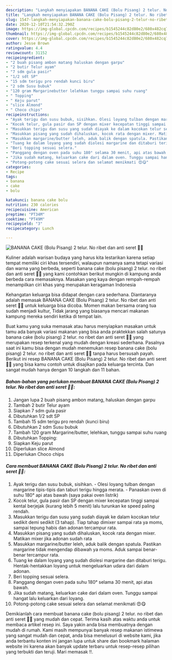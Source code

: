 ```yaml
---
description: "Langkah menyiapakan BANANA CAKE (Bolu Pisang) 2 telur. No ribet dan anti seret 🥰🥰 Cepat"
title: "Langkah menyiapakan BANANA CAKE (Bolu Pisang) 2 telur. No ribet dan anti seret 🥰🥰 Cepat"
slug: 1547-langkah-menyiapakan-banana-cake-bolu-pisang-2-telur-no-ribet-dan-anti-seret-cepat
date: 2020-12-10T21:54:32.290Z
image: https://img-global.cpcdn.com/recipes/b1545244c82d80e2/680x482cq70/banana-cake-bolu-pisang-2-telur-no-ribet-dan-anti-seret-🥰🥰-foto-resep-utama.jpg
thumbnail: https://img-global.cpcdn.com/recipes/b1545244c82d80e2/680x482cq70/banana-cake-bolu-pisang-2-telur-no-ribet-dan-anti-seret-🥰🥰-foto-resep-utama.jpg
cover: https://img-global.cpcdn.com/recipes/b1545244c82d80e2/680x482cq70/banana-cake-bolu-pisang-2-telur-no-ribet-dan-anti-seret-🥰🥰-foto-resep-utama.jpg
author: Jesse Brown
ratingvalue: 4.4
reviewcount: 31152
recipeingredient:
- "2 buah pisang ambon matang haluskan dengan garpu"
- "2 butir Telur ayam"
- "7 sdm gula pasir"
- "1/2 sdt SP"
- "15 sdm terigu pro rendah kunci biru"
- "2 sdm Susu bubuk"
- "120 gram Margarinebutter lelehkan tunggu sampai suhu ruang"
- " Topping"
- " Keju parut"
- "slice Almond"
- " Choco chips"
recipeinstructions:
- "Ayak terigu dan susu bubuk, sisihkan. Olesi loyang tulban dengan margarine tipis-tipis dan taburi terigu hingga merata. Panaskan oven di suhu 180° api atas bawah (saya pakai oven listrik)"
- "Kocok telur, gula pasir dan SP dengan mixer kecepatan tinggi sampai kental berjejak (kurang lebih 5 menit) lalu turunkan ke speed paling rendah."
- "Masukkan terigu dan susu yang sudah diayak ke dalam kocokan telur sedikit demi sedikit (3 tahap). Tiap tahap dimixer sampai rata ya moms, sampai tepung habis dan adonan tercampur rata."
- "Masukkan pisang yang sudah dihaluskan, kocok rata dengan mixer. Matikan mixer jika adonan sudah rata"
- "Masukkan margarine/butter leleh, aduk balik dengan spatula. Pastikan margarine tidak mengendap dibawah ya moms. Aduk sampai benar-benar tercampur rata."
- "Tuang ke dalam loyang yang sudah diolesi margarine dan ditaburi terigu. Hentak-hentakkan loyang untuk mengeluarkan udara dari dalam adonan."
- "Beri topping sesuai selera."
- "Panggang dengan oven pada suhu 180° selama 30 menit, api atas bawah."
- "Jika sudah matang, keluarkan cake dari dalam oven. Tunggu sampai hangat lalu keluarkan dari loyang."
- "Potong-potong cake sesuai selera dan selamat menikmati 😍😋"
categories:
- Recipe
tags:
- banana
- cake
- bolu

katakunci: banana cake bolu 
nutrition: 230 calories
recipecuisine: American
preptime: "PT34M"
cooktime: "PT49M"
recipeyield: "3"
recipecategory: Lunch

---
```



![BANANA CAKE (Bolu Pisang) 2 telur. No ribet dan anti seret 🥰🥰](https://img-global.cpcdn.com/recipes/b1545244c82d80e2/680x482cq70/banana-cake-bolu-pisang-2-telur-no-ribet-dan-anti-seret-🥰🥰-foto-resep-utama.jpg)

Kuliner adalah warisan budaya yang harus kita lestarikan karena setiap tempat memiliki ciri khas tersendiri, walaupun namanya sama tetapi variasi dan warna yang berbeda, seperti banana cake (bolu pisang) 2 telur. no ribet dan anti seret 🥰🥰 yang kami contohkan berikut mungkin di kampung anda berbeda cara memasaknya. Masakan yang kaya dengan rempah-rempah menampilkan ciri khas yang merupakan keragaman Indonesia

Kehangatan keluarga bisa didapat dengan cara sederhana. Diantaranya adalah memasak BANANA CAKE (Bolu Pisang) 2 telur. No ribet dan anti seret 🥰🥰 untuk keluarga bisa dicoba. Momen makan bersama orang tua sudah menjadi kultur, Tidak jarang yang biasanya mencari makanan kampung mereka sendiri ketika di tempat lain.



Buat kamu yang suka memasak atau harus menyiapkan masakan untuk tamu ada banyak variasi makanan yang bisa anda praktekkan salah satunya banana cake (bolu pisang) 2 telur. no ribet dan anti seret 🥰🥰 yang merupakan resep terkenal yang mudah dengan kreasi sederhana. Pasalnya saat ini kamu bisa dengan mudah menemukan resep banana cake (bolu pisang) 2 telur. no ribet dan anti seret 🥰🥰 tanpa harus bersusah payah.
Berikut ini resep BANANA CAKE (Bolu Pisang) 2 telur. No ribet dan anti seret 🥰🥰 yang bisa kamu contoh untuk disajikan pada keluarga tercinta. Dan sangat mudah hanya dengan 10 langkah dan 11 bahan.


<!--inarticleads1-->

##### Bahan-bahan yang perlukan membuat BANANA CAKE (Bolu Pisang) 2 telur. No ribet dan anti seret 🥰🥰:

1. Jangan lupa 2 buah pisang ambon matang, haluskan dengan garpu
1. Tambah 2 butir Telur ayam
1. Siapkan 7 sdm gula pasir
1. Dibutuhkan 1/2 sdt SP
1. Tambah 15 sdm terigu pro rendah (kunci biru)
1. Dibutuhkan 2 sdm Susu bubuk
1. Tambah 120 gram Margarine/butter, lelehkan, tunggu sampai suhu ruang
1. Dibutuhkan  Topping:
1. Siapkan  Keju parut
1. Diperlukan slice Almond
1. Diperlukan  Choco chips




<!--inarticleads2-->

##### Cara membuat  BANANA CAKE (Bolu Pisang) 2 telur. No ribet dan anti seret 🥰🥰:

1. Ayak terigu dan susu bubuk, sisihkan. - Olesi loyang tulban dengan margarine tipis-tipis dan taburi terigu hingga merata. - Panaskan oven di suhu 180° api atas bawah (saya pakai oven listrik)
1. Kocok telur, gula pasir dan SP dengan mixer kecepatan tinggi sampai kental berjejak (kurang lebih 5 menit) lalu turunkan ke speed paling rendah.
1. Masukkan terigu dan susu yang sudah diayak ke dalam kocokan telur sedikit demi sedikit (3 tahap). Tiap tahap dimixer sampai rata ya moms, sampai tepung habis dan adonan tercampur rata.
1. Masukkan pisang yang sudah dihaluskan, kocok rata dengan mixer. Matikan mixer jika adonan sudah rata
1. Masukkan margarine/butter leleh, aduk balik dengan spatula. Pastikan margarine tidak mengendap dibawah ya moms. Aduk sampai benar-benar tercampur rata.
1. Tuang ke dalam loyang yang sudah diolesi margarine dan ditaburi terigu. Hentak-hentakkan loyang untuk mengeluarkan udara dari dalam adonan.
1. Beri topping sesuai selera.
1. Panggang dengan oven pada suhu 180° selama 30 menit, api atas bawah.
1. Jika sudah matang, keluarkan cake dari dalam oven. Tunggu sampai hangat lalu keluarkan dari loyang.
1. Potong-potong cake sesuai selera dan selamat menikmati 😍😋




Demikianlah cara membuat banana cake (bolu pisang) 2 telur. no ribet dan anti seret 🥰🥰 yang mudah dan cepat. Terima kasih atas waktu anda untuk membaca artikel resep ini. Saya yakin anda bisa membuatnya dengan mudah di rumah. Kami masih mempunyai banyak resep makanan istimewa yang sangat mudah dan cepat, anda bisa menelusuri di website kami, jika anda terbantu konten ini jangan lupa untuk share dan bookmark halaman website ini karena akan banyak update terbaru untuk resep-resep pilihan yang terbukti dan teruji. Mari memasak !!. 
